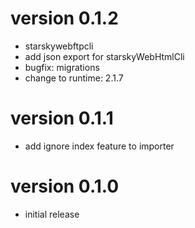 # version 0.1.2
- starskywebftpcli
- add json export for starskyWebHtmlCli
- bugfix: migrations
- change to runtime: 2.1.7

# version 0.1.1
- add ignore index feature to importer

# version 0.1.0
- initial release
